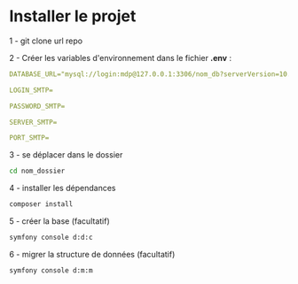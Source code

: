 # Installer le projet 
1 - git clone url repo

2 - Créer les variables d'environnement dans le fichier **.env** :
```yaml
DATABASE_URL="mysql://login:mdp@127.0.0.1:3306/nom_db?serverVersion=10.4.32-MariaDB&charset=utf8mb4"

LOGIN_SMTP=

PASSWORD_SMTP=

SERVER_SMTP=

PORT_SMTP=
```
3 - se déplacer dans le dossier 
```bash
cd nom_dossier
```
4 - installer les dépendances
```bash
composer install
```
5 - créer la base (facultatif)
```bash
symfony console d:d:c
```
6 - migrer la structure de données (facultatif)
```bash
symfony console d:m:m
```
